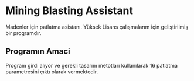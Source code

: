 # Mining Blasting Assistant

Madenler için patlatma asistanı. Yüksek Lisans çalışmalarım için geliştirilmiş bir programdır.

## Programın Amaci

Program  girdi alıyor ve gerekli tasarım metotları kullanılarak 16 patlatma parametresini çıktı olarak vermektedir.
